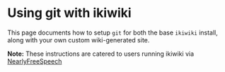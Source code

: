 # Using git with ikiwiki

This page documents how to setup `git` for both the base `ikiwiki` install, along with your own custom wiki-generated site.

**Note:** These instructions are catered to users running ikiwiki via [NearlyFreeSpeech](/ikiwiki/NearlyFreeSpeech)

